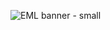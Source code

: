![EML banner - small](https://user-images.githubusercontent.com/61522145/149157772-f2aa2f91-0728-4936-a6bd-e2bd4d1cf015.png)
